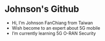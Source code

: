 # Johnson's Github
- Hi, I’m Johnson FanChiang from Taiwan
- Wish become to an expert about 5G mobile 
- I’m currently learning 5G O-RAN Security
